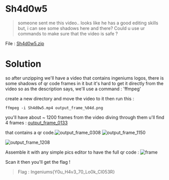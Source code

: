 # Sh4d0w5

>  someone sent me this video.. looks like he has a good editing skills but, i can see some shadows here and there? Could u use ur commands to make sure that the video is safe ?

File : [Sh4d0w5.zip](Sh4d0w5.zip)

# Solution

so after unzipping we'll have a video that contains ingeniums logos, there is some shadows of qr code frames in it but it's hard
to get it directly from the video so as the description says, we'll use a command : 'ffmpeg' 

create a new directory and move the video to it then run this : 

`ffmpeg -i Sh4d0w5.mp4 output_frame_%04d.png`

you'll have about ~ 1200 frames from the video 
diving through them u'll find 4 frames : 
[output_frame_0133](https://github.com/shadow1004/Ingeniums-Internal-CTF-2023-writeups/assets/68519098/d7022e34-3187-47c7-8c57-fd8f2bf54958)

that contains a qr code.![output_frame_0308](https://github.com/shadow1004/Ingeniums-Internal-CTF-2023-writeups/assets/68519098/636db5da-84fe-4c8c-b284-59376ea0f954)
![output_frame_1150](https://github.com/shadow1004/Ingeniums-Internal-CTF-2023-writeups/assets/68519098/10f3aa14-bd51-4a9a-9447-3b67d26a870b)

![output_frame_1208](https://github.com/shadow1004/Ingeniums-Internal-CTF-2023-writeups/assets/68519098/70b48874-7c43-4ce3-9bd2-b54e12995e79)

Assemble it with any simple pics editor to have the full qr code : 
![frame](https://github.com/shadow1004/Ingeniums-Internal-CTF-2023-writeups/assets/68519098/c7a2b2a8-5de2-4f65-b05f-af334bbe4b98)

Scan it then you'll get the flag ! 

> Flag : Ingeniums{Y0u_H4v3_70_Lo0k_Cl053R}
